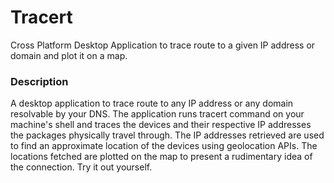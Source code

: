 # Tracert
Cross Platform Desktop Application to trace route to a given IP address or domain and plot it on a map.

### Description
A desktop application to trace route to any IP address or any domain resolvable by your DNS. The application runs tracert command on your machine's shell and traces the devices and their respective IP addresses the packages physically travel through. The IP addresses retrieved are used to find an approximate location of the devices using geolocation APIs. The locations fetched are plotted on the map to present a rudimentary idea of the connection. Try it out yourself.
